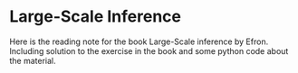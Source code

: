 # Large-Scale Inference 
Here is the reading note for the book Large-Scale inference by Efron. 
Including solution to the exercise in the book and some python code about the material. 

